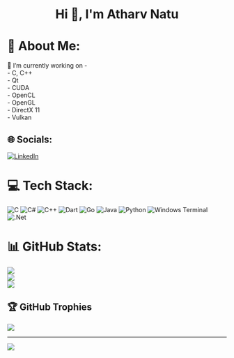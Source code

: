 
<h1 align="center">Hi 👋, I'm Atharv Natu</h1>


# 💫 About Me:
🔭 I’m currently working on - <br> - C, C++<br> - Qt<br> - CUDA<br> - OpenCL<br> - OpenGL<br> - DirectX 11<br> - Vulkan<br>


## 🌐 Socials:
[![LinkedIn](https://img.shields.io/badge/LinkedIn-%230077B5.svg?logo=linkedin&logoColor=white)](https://linkedin.com/in/https://www.linkedin.com/in/atharv-natu-14155a240/) 

# 💻 Tech Stack:
![C](https://img.shields.io/badge/c-%2300599C.svg?style=for-the-badge&logo=c&logoColor=white) ![C#](https://img.shields.io/badge/c%23-%23239120.svg?style=for-the-badge&logo=csharp&logoColor=white) ![C++](https://img.shields.io/badge/c++-%2300599C.svg?style=for-the-badge&logo=c%2B%2B&logoColor=white) ![Dart](https://img.shields.io/badge/dart-%230175C2.svg?style=for-the-badge&logo=dart&logoColor=white) ![Go](https://img.shields.io/badge/go-%2300ADD8.svg?style=for-the-badge&logo=go&logoColor=white) ![Java](https://img.shields.io/badge/java-%23ED8B00.svg?style=for-the-badge&logo=openjdk&logoColor=white) ![Python](https://img.shields.io/badge/python-3670A0?style=for-the-badge&logo=python&logoColor=ffdd54) ![Windows Terminal](https://img.shields.io/badge/Windows%20Terminal-%234D4D4D.svg?style=for-the-badge&logo=windows-terminal&logoColor=white) ![.Net](https://img.shields.io/badge/.NET-5C2D91?style=for-the-badge&logo=.net&logoColor=white)
# 📊 GitHub Stats:
![](https://github-readme-stats.vercel.app/api?username=AtharvNatu&theme=radical&hide_border=true&include_all_commits=false&count_private=false)<br/>
![](https://github-readme-streak-stats.herokuapp.com/?user=AtharvNatu&theme=radical&hide_border=true)<br/>
![](https://github-readme-stats.vercel.app/api/top-langs/?username=AtharvNatu&theme=radical&hide_border=true&include_all_commits=false&count_private=false&layout=compact)

## 🏆 GitHub Trophies
![](https://github-profile-trophy.vercel.app/?username=AtharvNatu&theme=radical&no-frame=false&no-bg=false&margin-w=4)

---
[![](https://visitcount.itsvg.in/api?id=AtharvNatu&icon=0&color=0)](https://visitcount.itsvg.in)

<!-- Proudly created with GPRM ( https://gprm.itsvg.in ) -->
